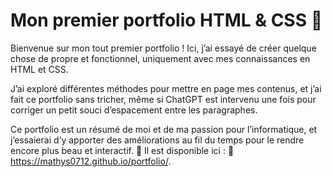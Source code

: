 # Mon premier portfolio HTML & CSS 🎨

Bienvenue sur mon tout premier portfolio !
Ici, j’ai essayé de créer quelque chose de propre et fonctionnel, uniquement avec mes connaissances en HTML et CSS.

J’ai exploré différentes méthodes pour mettre en page mes contenus, et j’ai fait ce portfolio sans tricher, même si ChatGPT est intervenu une fois pour corriger un petit souci d’espacement entre les paragraphes.

Ce portfolio est un résumé de moi et de ma passion pour l’informatique, et j’essaierai d’y apporter des améliorations au fil du temps pour le rendre encore plus beau et interactif. 🙂
Il est disponible ici : 🔗​ https://mathys0712.github.io/portfolio/.
